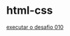 # html-css
<a href=¨https://gabrielhxoliveira.github.io/html-css/desafios/desafio010/siteandroid.html¨> executar o desafio 010
 
